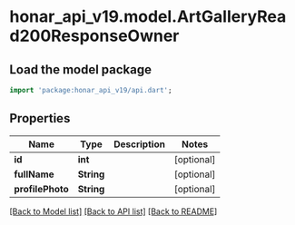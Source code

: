 # honar_api_v19.model.ArtGalleryRead200ResponseOwner

## Load the model package
```dart
import 'package:honar_api_v19/api.dart';
```

## Properties
Name | Type | Description | Notes
------------ | ------------- | ------------- | -------------
**id** | **int** |  | [optional] 
**fullName** | **String** |  | [optional] 
**profilePhoto** | **String** |  | [optional] 

[[Back to Model list]](../README.md#documentation-for-models) [[Back to API list]](../README.md#documentation-for-api-endpoints) [[Back to README]](../README.md)


